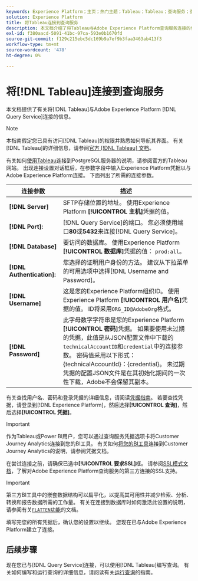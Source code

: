 ```yaml
---
keywords: Experience Platform；主页；热门主题；Tableau；Tableau；查询服务；查询服务；连接到查询服务；
solution: Experience Platform
title: 将Tableau连接到查询服务
description: 本文档介绍了将Tableau与Adobe Experience Platform查询服务连接的步骤。
exl-id: f380aacd-5091-41bc-97ca-593e0b1670fd
source-git-commit: f129c215ebc5dc169b9a7ef9b3faa3463ab413f3
workflow-type: tm+mt
source-wordcount: '478'
ht-degree: 0%

---
```


# 将[!DNL Tableau]连接到查询服务

本文档提供了有关将[!DNL Tableau]与Adobe Experience Platform [!DNL Query Service]连接的信息。

>[!NOTE]
>
> 本指南假定您已具有访问[!DNL Tableau]的权限并熟悉如何导航其界面。 有关[!DNL Tableau]的详细信息，请参阅[官方 [!DNL Tableau] 文档](https://help.tableau.com/current/pro/desktop/en-us/default.htm)。

有关如何[使用Tableau](https://help.tableau.com/current/pro/desktop/en-us/examples_postgresql.htm)连接到PostgreSQL服务器的说明，请参阅官方的Tableau网站。 出现连接设置对话框后，在参数字段中输入Experience Platform凭据以与Adobe Experience Platform连接。 下面列出了所需的连接参数。

| 连接参数 | 描述 |
|---|---|
| **[!DNL Server]** | SFTP存储位置的地址。 使用Experience Platform **[!UICONTROL 主机]**&#x200B;凭据的值。 |
| **[!DNL Port]:** | [!DNL Query Service]的端口。 您必须使用端口&#x200B;**80**&#x200B;或&#x200B;**5432**&#x200B;来连接[!DNL Query Service]。 |
| **[!DNL Database]** | 要访问的数据库。 使用Experience Platform **[!UICONTROL 数据库]**&#x200B;凭据的值： `prod:all`。 |
| **[!DNL Authentication]:** | 您选择的证明用户身份的方法。 建议从下拉菜单的可用选项中选择[!DNL Username and Password]。 |
| **[!DNL Username]** | 这是您的Experience Platform组织ID。 使用Experience Platform **[!UICONTROL 用户名]**&#x200B;凭据的值。 ID将采用`ORG_ID@AdobeOrg`格式。 |
| **[!DNL Password]** | 此字母数字字符串是您的Experience Platform **[!UICONTROL 密码]**&#x200B;凭据。 如果要使用未过期的凭据，此值是从JSON配置文件中下载的`technicalAccountID`和`credential`中的连接参数。 密码值采用以下形式： {technicalAccountId}：{credential}。 未过期凭据的配置JSON文件是在其初始化期间的一次性下载，Adobe不会保留其副本。 |

有关查找用户名、密码和登录凭据的详细信息，请阅读[凭据指南](../ui/credentials.md)。 若要查找凭据，请登录到[!DNL Experience Platform]，然后选择&#x200B;**[!UICONTROL 查询]**，然后选择&#x200B;**[!UICONTROL 凭据]**。

>[!IMPORTANT]
>
>作为Tableau或Power BI用户，您可以通过查询服务凭据选项卡将Customer Journey Analytics连接到您的BI工具。 有关如何[将您的BI工具](../ui/credentials.md#connect-to-customer-journey-analytics)连接到Customer Journey Analytics的说明，请参阅凭据文档。

在尝试连接之前，请确保已选中&#x200B;**[!UICONTROL 要求SSL]**&#x200B;框。 请参阅[SSL模式文档](./ssl-modes.md)，了解对Adobe Experience Platform查询服务的第三方连接的SSL支持。

>[!IMPORTANT]
>
>第三方BI工具中的嵌套数据结构可以扁平化，以提高其可用性并减少检索、分析、转换和报告数据所需的工作量。 有关在连接到数据库时如何激活此设置的说明，请参阅有关[`FLATTEN`功能](../key-concepts/flatten-nested-data.md)的文档。

填写完您的所有凭据后，确认您的设置以继续。 您现在已与Adobe Experience Platform建立了连接。

## 后续步骤

现在您已与[!DNL Query Service]连接，可以使用[!DNL Tableau]编写查询。 有关如何编写和运行查询的详细信息，请阅读有关[运行查询](../best-practices/writing-queries.md)的指南。

